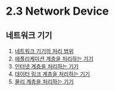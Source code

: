# 2.3 Network Device

## 네트워크 기기

1. [네트워크 기기의 처리 범위](https://congruous-parcel-450.notion.site/10133441fed4486daba546476fc5d5df?pvs=4)</br>
2. [애플리케이션 계층을 처리하는 기기](https://congruous-parcel-450.notion.site/62c30ce6c5bf4740bac3339b52a736bb?pvs=4)</br>
3. [인터넷 계층을 처리하는 기기](https://congruous-parcel-450.notion.site/b5ab116561ac4a05b09c56e71e79df87?pvs=4)</br>
4. [데이터 링크 계층을 처리하는 기기](https://congruous-parcel-450.notion.site/b1d316fe7e304fb7b104480d888b4021?pvs=4)</br>
5. [물리 계층을 처리하는 기기](https://congruous-parcel-450.notion.site/2c14f3fd860949138069b490a6bb36a0?pvs=4)</br>
